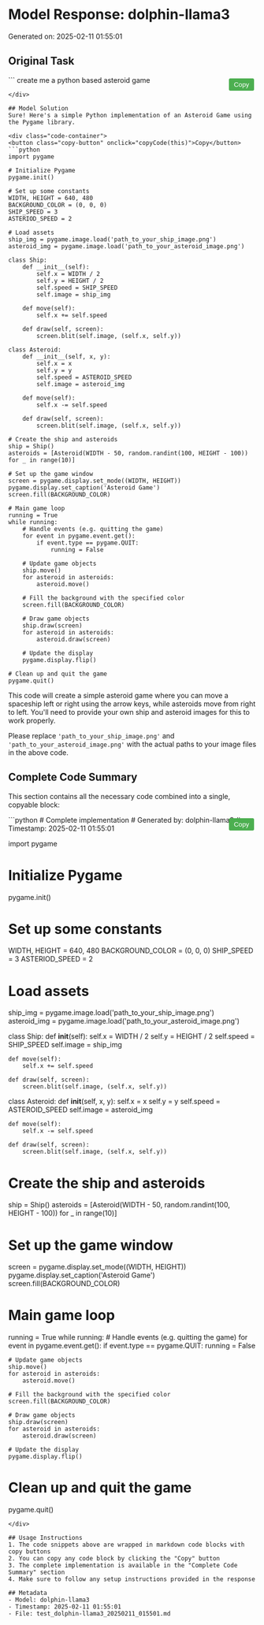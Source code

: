 # Model Response: dolphin-llama3
Generated on: 2025-02-11 01:55:01


<style>
.copy-button {
    position: absolute;
    top: 5px;
    right: 5px;
    padding: 5px 10px;
    background-color: #4CAF50;
    color: white;
    border: none;
    border-radius: 3px;
    cursor: pointer;
    z-index: 1;
}
.code-container {
    position: relative;
    margin: 10px 0;
}
.copy-button:hover {
    background-color: #45a049;
}
.copy-button:active {
    background-color: #3d8b40;
}
</style>

<script>
function copyCode(buttonElement) {
    const codeBlock = buttonElement.parentElement.querySelector('code');
    const range = document.createRange();
    range.selectNode(codeBlock);
    window.getSelection().removeAllRanges();
    window.getSelection().addRange(range);
    try {
        document.execCommand('copy');
        buttonElement.textContent = 'Copied!';
        setTimeout(() => {
            buttonElement.textContent = 'Copy';
        }, 2000);
    } catch(e) {
        console.error('Failed to copy text:', e);
        buttonElement.textContent = 'Failed to copy';
    }
    window.getSelection().removeAllRanges();
}
</script>


## Original Task
<div class="code-container">
<button class="copy-button" onclick="copyCode(this)">Copy</button>
```
create me a python based asteroid game 

```
</div>

## Model Solution
Sure! Here's a simple Python implementation of an Asteroid Game using the Pygame library.

<div class="code-container">
<button class="copy-button" onclick="copyCode(this)">Copy</button>
```python
import pygame

# Initialize Pygame
pygame.init()

# Set up some constants
WIDTH, HEIGHT = 640, 480
BACKGROUND_COLOR = (0, 0, 0)
SHIP_SPEED = 3
ASTERIOD_SPEED = 2

# Load assets
ship_img = pygame.image.load('path_to_your_ship_image.png')
asteroid_img = pygame.image.load('path_to_your_asteroid_image.png')

class Ship:
    def __init__(self):
        self.x = WIDTH / 2
        self.y = HEIGHT / 2
        self.speed = SHIP_SPEED
        self.image = ship_img

    def move(self):
        self.x += self.speed

    def draw(self, screen):
        screen.blit(self.image, (self.x, self.y))

class Asteroid:
    def __init__(self, x, y):
        self.x = x
        self.y = y
        self.speed = ASTEROID_SPEED
        self.image = asteroid_img

    def move(self):
        self.x -= self.speed

    def draw(self, screen):
        screen.blit(self.image, (self.x, self.y))

# Create the ship and asteroids
ship = Ship()
asteroids = [Asteroid(WIDTH - 50, random.randint(100, HEIGHT - 100)) for _ in range(10)]

# Set up the game window
screen = pygame.display.set_mode((WIDTH, HEIGHT))
pygame.display.set_caption('Asteroid Game')
screen.fill(BACKGROUND_COLOR)

# Main game loop
running = True
while running:
    # Handle events (e.g. quitting the game)
    for event in pygame.event.get():
        if event.type == pygame.QUIT:
            running = False

    # Update game objects
    ship.move()
    for asteroid in asteroids:
        asteroid.move()

    # Fill the background with the specified color
    screen.fill(BACKGROUND_COLOR)

    # Draw game objects
    ship.draw(screen)
    for asteroid in asteroids:
        asteroid.draw(screen)

    # Update the display
    pygame.display.flip()

# Clean up and quit the game
pygame.quit()
```
</div>

This code will create a simple asteroid game where you can move a spaceship left or right using the arrow keys, while asteroids move from right to left. You'll need to provide your own ship and asteroid images for this to work properly.

Please replace `'path_to_your_ship_image.png'` and `'path_to_your_asteroid_image.png'` with the actual paths to your image files in the above code.

## Complete Code Summary
This section contains all the necessary code combined into a single, copyable block:

<div class="code-container">
<button class="copy-button" onclick="copyCode(this)">Copy</button>
```python
# Complete implementation
# Generated by: dolphin-llama3
# Timestamp: 2025-02-11 01:55:01

import pygame

# Initialize Pygame
pygame.init()

# Set up some constants
WIDTH, HEIGHT = 640, 480
BACKGROUND_COLOR = (0, 0, 0)
SHIP_SPEED = 3
ASTERIOD_SPEED = 2

# Load assets
ship_img = pygame.image.load('path_to_your_ship_image.png')
asteroid_img = pygame.image.load('path_to_your_asteroid_image.png')

class Ship:
    def __init__(self):
        self.x = WIDTH / 2
        self.y = HEIGHT / 2
        self.speed = SHIP_SPEED
        self.image = ship_img

    def move(self):
        self.x += self.speed

    def draw(self, screen):
        screen.blit(self.image, (self.x, self.y))

class Asteroid:
    def __init__(self, x, y):
        self.x = x
        self.y = y
        self.speed = ASTEROID_SPEED
        self.image = asteroid_img

    def move(self):
        self.x -= self.speed

    def draw(self, screen):
        screen.blit(self.image, (self.x, self.y))

# Create the ship and asteroids
ship = Ship()
asteroids = [Asteroid(WIDTH - 50, random.randint(100, HEIGHT - 100)) for _ in range(10)]

# Set up the game window
screen = pygame.display.set_mode((WIDTH, HEIGHT))
pygame.display.set_caption('Asteroid Game')
screen.fill(BACKGROUND_COLOR)

# Main game loop
running = True
while running:
    # Handle events (e.g. quitting the game)
    for event in pygame.event.get():
        if event.type == pygame.QUIT:
            running = False

    # Update game objects
    ship.move()
    for asteroid in asteroids:
        asteroid.move()

    # Fill the background with the specified color
    screen.fill(BACKGROUND_COLOR)

    # Draw game objects
    ship.draw(screen)
    for asteroid in asteroids:
        asteroid.draw(screen)

    # Update the display
    pygame.display.flip()

# Clean up and quit the game
pygame.quit()

```
</div>

## Usage Instructions
1. The code snippets above are wrapped in markdown code blocks with copy buttons
2. You can copy any code block by clicking the "Copy" button
3. The complete implementation is available in the "Complete Code Summary" section
4. Make sure to follow any setup instructions provided in the response

## Metadata
- Model: dolphin-llama3
- Timestamp: 2025-02-11 01:55:01
- File: test_dolphin-llama3_20250211_015501.md
